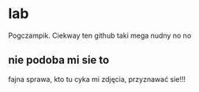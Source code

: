 # lab
Pogczampik.
Ciekway ten github
taki mega nudny
no no
## nie podoba mi sie to

fajna sprawa, kto tu cyka mi zdjęcia, przyznawać sie!!!

